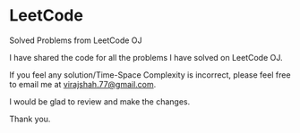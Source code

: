 LeetCode
========

Solved Problems from LeetCode OJ

I have shared the code for all the problems I have solved on LeetCode OJ.

If you feel any solution/Time-Space Complexity is incorrect, please feel free to email me at virajshah.77@gmail.com.

I would be glad to review and make the changes.

Thank you.

